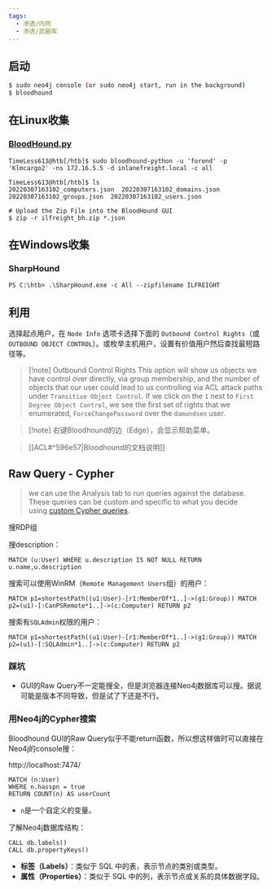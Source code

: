 ```yaml
---
tags:
  - 渗透/内网
  - 渗透/武器库
---
```


## 启动

```bash
$ sudo neo4j console (or sudo neo4j start, run in the background)
$ bloodhound
```

## 在Linux收集

### [BloodHound.py](https://github.com/fox-it/BloodHound.py)

```shell
TimeLess613@htb[/htb]$ sudo bloodhound-python -u 'forend' -p 'Klmcargo2' -ns 172.16.5.5 -d inlanefreight.local -c all 

TimeLess613@htb[/htb]$ ls
20220307163102_computers.json  20220307163102_domains.json  20220307163102_groups.json  20220307163102_users.json

# Upload the Zip File into the BloodHound GUI
$ zip -r ilfreight_bh.zip *.json
```


## 在Windows收集

### SharpHound

```powershell-session
PS C:\htb> .\SharpHound.exe -c All --zipfilename ILFREIGHT
```


## 利用

选择起点用户，在 `Node Info` 选项卡选择下面的 `Outbound Control Rights`（或 `OUTBOUND OBJECT CONTROL`）。或枚举主机用户，设置有价值用户然后查找最短路径等。

> [!note] Outbound Control Rights
> This option will show us objects we have control over directly, via group membership, and the number of objects that our user could lead to us controlling via ACL attack paths under `Transitive Object Control`. If we click on the `1` next to `First Degree Object Control`, we see the first set of rights that we enumerated, `ForceChangePassword` over the `damundsen` user.

> [!note] 右键Bloodhound的边（Edge），会显示帮助菜单。

> [[ACL#^596e57|Bloodhound的文档说明]]




## Raw Query - Cypher

> we can use the Analysis tab to run queries against the database.
> These queries can be custom and specific to what you decide using [custom Cypher queries](https://hausec.com/2019/09/09/bloodhound-cypher-cheatsheet/).

搜RDP组

搜description：
```Cypher
MATCH (u:User) WHERE u.description IS NOT NULL RETURN u.name,u.description
```

搜索可以使用WinRM（`Remote Management Users`组）的用户：
```cypher
MATCH p1=shortestPath((u1:User)-[r1:MemberOf*1..]->(g1:Group)) MATCH p2=(u1)-[:CanPSRemote*1..]->(c:Computer) RETURN p2
```

搜索有`SQLAdmin`权限的用户：
```cypher
MATCH p1=shortestPath((u1:User)-[r1:MemberOf*1..]->(g1:Group)) MATCH p2=(u1)-[:SQLAdmin*1..]->(c:Computer) RETURN p2
```


### 踩坑

- GUI的Raw Query不一定能搜全，但是浏览器连接Neo4j数据库可以搜。据说可能是版本不同导致，但是试了下还是不行。



### 用Neo4j的Cypher搜索

Bloodhound GUI的Raw Query似乎不能return函数，所以想这样做时可以直接在Neo4j的console搜：

http://localhost:7474/
```Cypher
MATCH (n:User)
WHERE n.hasspn = true
RETURN COUNT(n) AS userCount
```
- `n`是一个自定义的变量。

了解Neo4j数据库结构：
```Cypher
CALL db.labels()
CALL db.propertyKeys()
```
- **标签（Labels）**：类似于 SQL 中的表，表示节点的类别或类型。
- **属性（Properties）**：类似于 SQL 中的列，表示节点或关系的具体数据字段。


